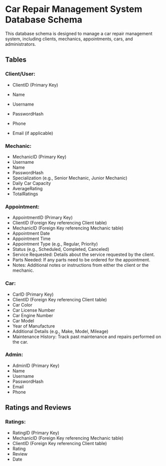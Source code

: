 # Car Repair Management System Database Schema

This database schema is designed to manage a car repair management system, including clients, mechanics, appointments, cars, and administrators.

## Tables

### Client/User:
- ClientID (Primary Key)
- Name
- Username

- PasswordHash
- Phone
- Email (if applicable)

### Mechanic:
- MechanicID (Primary Key)
- Username
- Name
- PasswordHash
- Specialization (e.g., Senior Mechanic, Junior Mechanic)
- Daily Car Capacity
- AverageRating
- TotalRatings

### Appointment:
- AppointmentID (Primary Key)
- ClientID (Foreign Key referencing Client table)
- MechanicID (Foreign Key referencing Mechanic table)
- Appointment Date
- Appointment Time
- Appointment Type (e.g., Regular, Priority)
- Status (e.g., Scheduled, Completed, Canceled)
- Service Requested: Details about the service requested by the client.
- Parts Needed: If any parts need to be ordered for the appointment.
- Notes: Additional notes or instructions from either the client or the mechanic.

### Car:
- CarID (Primary Key)
- ClientID (Foreign Key referencing Client table)
- Car Color
- Car License Number
- Car Engine Number
- Car Model
- Year of Manufacture
- Additional Details (e.g., Make, Model, Mileage)
- Maintenance History: Track past maintenance and repairs performed on the car.

### Admin:
- AdminID (Primary Key)
- Name
- Username
- PasswordHash
- Email
- Phone

## Ratings and Reviews
### Ratings:
- RatingID (Primary Key)
- MechanicID (Foreign Key referencing Mechanic table)
- ClientID (Foreign Key referencing Client table)
- Rating
- Review
- Date
